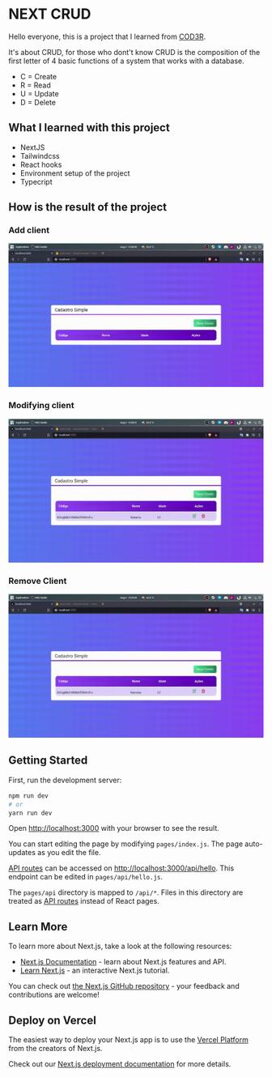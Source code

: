 # NEXT CRUD

Hello everyone, this is a project that I learned from [COD3R](https://youtu.be/HJN5rX-3SDM).

It's about CRUD, for those who dont't know CRUD is the composition of the first letter of 4 basic functions of a system that works with a database.
* C = Create
* R = Read
* U = Update
* D = Delete
  

## What I learned with this project
  * NextJS
  * Tailwindcss
  * React hooks
  * Environment setup of the project
  * Typecript


## How is the result of the project

### Add client

![Add client](public/add-client.gif)


### Modifying client

![Modifying client](public/mod-client.gif)

### Remove Client
![Remove client](public/remove-client.gif)

## Getting Started

First, run the development server:

```bash
npm run dev
# or
yarn run dev
```

Open [http://localhost:3000](http://localhost:3000) with your browser to see the result.

You can start editing the page by modifying `pages/index.js`. The page auto-updates as you edit the file.

[API routes](https://nextjs.org/docs/api-routes/introduction) can be accessed on [http://localhost:3000/api/hello](http://localhost:3000/api/hello). This endpoint can be edited in `pages/api/hello.js`.

The `pages/api` directory is mapped to `/api/*`. Files in this directory are treated as [API routes](https://nextjs.org/docs/api-routes/introduction) instead of React pages.

## Learn More

To learn more about Next.js, take a look at the following resources:

- [Next.js Documentation](https://nextjs.org/docs) - learn about Next.js features and API.
- [Learn Next.js](https://nextjs.org/learn) - an interactive Next.js tutorial.

You can check out [the Next.js GitHub repository](https://github.com/vercel/next.js/) - your feedback and contributions are welcome!

## Deploy on Vercel

The easiest way to deploy your Next.js app is to use the [Vercel Platform](https://vercel.com/new?utm_medium=default-template&filter=next.js&utm_source=create-next-app&utm_campaign=create-next-app-readme) from the creators of Next.js.

Check out our [Next.js deployment documentation](https://nextjs.org/docs/deployment) for more details.
